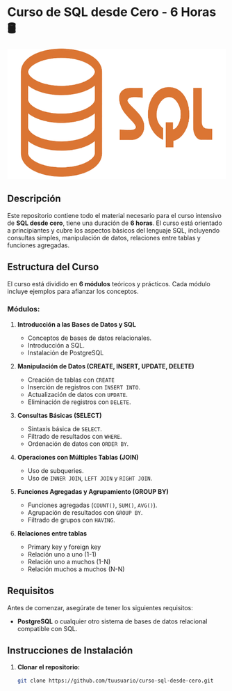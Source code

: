 # **Curso de SQL desde Cero - 6 Horas** 🛢️

<img src="imgs/sql.png/" alt="Descripción de la imagen" height=300 width="700">

## **Descripción**

Este repositorio contiene todo el material necesario para el curso intensivo de **SQL desde cero**, tiene una duración de **6 horas**. El curso está orientado a principiantes y cubre los aspectos básicos del lenguaje SQL, incluyendo consultas simples, manipulación de datos, relaciones entre tablas y funciones agregadas.

## **Estructura del Curso**

El curso está dividido en **6 módulos** teóricos y prácticos. Cada módulo incluye ejemplos para afianzar los conceptos.

### **Módulos:**
1. **Introducción a las Bases de Datos y SQL**
   - Conceptos de bases de datos relacionales.
   - Introducción a SQL.
   - Instalación de PostgreSQL

2. **Manipulación de Datos (CREATE, INSERT, UPDATE, DELETE)**
   - Creación de tablas con `CREATE`
   - Inserción de registros con `INSERT INTO`.
   - Actualización de datos con `UPDATE`.
   - Eliminación de registros con `DELETE`.

3. **Consultas Básicas (SELECT)**
   - Sintaxis básica de `SELECT`.
   - Filtrado de resultados con `WHERE`.
   - Ordenación de datos con `ORDER BY`.

4. **Operaciones con Múltiples Tablas (JOIN)**
   - Uso de subqueries.
   - Uso de `INNER JOIN`, `LEFT JOIN` y `RIGHT JOIN`.

5. **Funciones Agregadas y Agrupamiento (GROUP BY)**
   - Funciones agregadas (`COUNT()`, `SUM()`, `AVG()`).
   - Agrupación de resultados con `GROUP BY`.
   - Filtrado de grupos con `HAVING`.

6. **Relaciones entre tablas**
   - Primary key y foreign key
   - Relación uno a uno (1-1)
   - Relación uno a muchos (1-N)
   - Relación muchos a muchos (N-N)

## **Requisitos**

Antes de comenzar, asegúrate de tener los siguientes requisitos:

- **PostgreSQL** o cualquier otro sistema de bases de datos relacional compatible con SQL.

## **Instrucciones de Instalación**

1. **Clonar el repositorio:**

   ```bash
   git clone https://github.com/tuusuario/curso-sql-desde-cero.git

